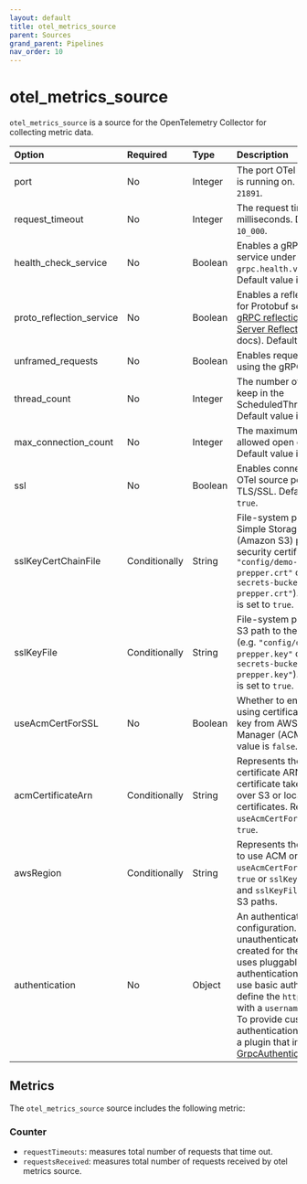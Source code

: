 ```yaml
---
layout: default
title: otel_metrics_source
parent: Sources
grand_parent: Pipelines
nav_order: 10
---
```


# otel_metrics_source

`otel_metrics_source` is a source for the OpenTelemetry Collector for collecting metric data.

Option | Required | Type | Description
:--- | :--- | :--- | :---
port | No | Integer | The port OTel metrics source is running on. Default value is `21891`.
request_timeout | No | Integer | The request timeout in milliseconds. Default value is `10_000`.
health_check_service | No | Boolean | Enables a gRPC health check service under `grpc.health.v1/Health/Check`. Default value is `false`.
proto_reflection_service | No | Boolean | Enables a reflection service for Protobuf services (see [gRPC reflection](https://github.com/grpc/grpc/blob/master/doc/server-reflection.md) and [gRPC Server Reflection Tutorial](https://github.com/grpc/grpc-java/blob/master/documentation/server-reflection-tutorial.md) docs). Default value is `false`.
unframed_requests | No | Boolean | Enables requests not framed using the gRPC wire protocol.
thread_count | No | Integer | The number of threads to keep in the ScheduledThreadPool. Default value is `200`.
max_connection_count | No | Integer | The maximum number of allowed open connections. Default value is `500`.
ssl | No | Boolean | Enables connections to the OTel source port over TLS/SSL. Default value is `true`.
sslKeyCertChainFile | Conditionally | String | File-system path or Amazon Simple Storage Service (Amazon S3) path to the security certificate (e.g. `"config/demo-data-prepper.crt"` or `"s3://my-secrets-bucket/demo-data-prepper.crt"`). Required if `ssl` is set to `true`.
sslKeyFile | Conditionally | String | File-system path or Amazon S3 path to the security key (e.g. `"config/demo-data-prepper.key"` or `"s3://my-secrets-bucket/demo-data-prepper.key"`). Required if `ssl` is set to `true`.
useAcmCertForSSL | No | Boolean | Whether to enable TLS/SSL using certificate and private key from AWS Certificate Manager (ACM). Default value is `false`.
acmCertificateArn | Conditionally | String | Represents the ACM certificate ARN. ACM certificate take preference over S3 or local file system certificates. Required if `useAcmCertForSSL` is set to `true`.
awsRegion | Conditionally | String | Represents the AWS Region to use ACM or S3. Required if `useAcmCertForSSL` is set to `true` or `sslKeyCertChainFile` and `sslKeyFile` are Amazon S3 paths.
authentication | No | Object | An authentication configuration. By default, an unauthenticated server is created for the pipeline. This uses pluggable authentication for HTTPS. To use basic authentication, define the `http_basic` plugin with a `username` and `password`. To provide customer authentication, use or create a plugin that implements [GrpcAuthenticationProvider](https://github.com/opensearch-project/data-prepper/blob/main/data-prepper-plugins/armeria-common/src/main/java/com/amazon/dataprepper/armeria/authentication/GrpcAuthenticationProvider.java).

<!--- ## Configuration

Content will be added to this section.--->

## Metrics

The `otel_metrics_source` source includes the following metric:

### Counter
- `requestTimeouts`: measures total number of requests that time out.
- `requestsReceived`: measures total number of requests received by otel metrics source.

